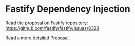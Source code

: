 # Fastify Dependency Injection

Read the proposal on Fastify repository: https://github.com/fastify/fastify/issues/6328

Read a more detailed [Proposal](./PROPOSAL.md).
